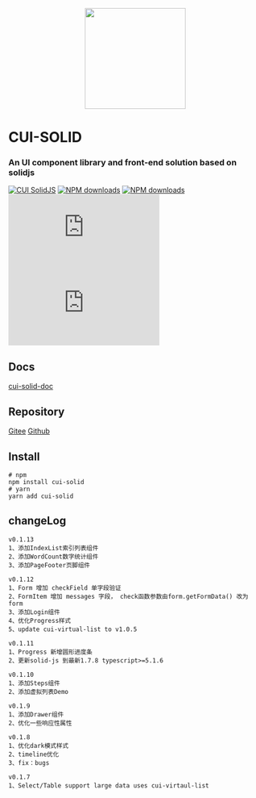 <p align="center">
    <a href="https://cqb325.gitee.io/cui-solid-doc">
        <img width="200" src="https://gitee.com/cqb325/cui-solid/raw/master/examples/assets/images/logo.svg">
    </a>
</p>

<h1>
CUI-SOLID
    <h3>An UI component library and front-end solution based on solidjs</h3>
</h1>

[![CUI SolidJS](https://img.shields.io/npm/v/cui-solid.svg?style=flat-square)](https://www.npmjs.org/package/cui-solid)
[![NPM downloads](https://img.shields.io/npm/dm/cui-solid.svg?style=flat-square)](https://npmjs.org/package/cui-solid)
[![NPM downloads](https://img.shields.io/npm/dt/cui-solid.svg?style=flat-square)](https://npmjs.org/package/cui-solid)
![JS gzip size](https://img.badgesize.io/https:/unpkg.com/cui-solid/dist/cui.min.esm.js?label=gzip%20size%3A%20JS&compression=gzip&style=flat-square)
![CSS gzip size](https://img.badgesize.io/https://unpkg.com/cui-solid/dist/styles/cui.css?compression=gzip&label=gzip%20size:%20CSS&style=flat-square)
## Docs
[cui-solid-doc](https://cqb325.gitee.io/cui-solid-doc "cui-solid-doc")

## Repository

[Gitee](https://gitee.com/cqb325/cui-solid "Gitee")
[Github](https://github.com/cqb325/cui-solid "Github")

## Install

    # npm
    npm install cui-solid
    # yarn
    yarn add cui-solid

## changeLog
    v0.1.13
    1、添加IndexList索引列表组件
    2、添加WordCount数字统计组件
    3、添加PageFooter页脚组件

    v0.1.12
    1、Form 增加 checkField 单字段验证
    2、FormItem 增加 messages 字段， check函数参数由form.getFormData() 改为 form
    3、添加Login组件
    4、优化Progress样式
    5、update cui-virtual-list to v1.0.5

    v0.1.11
    1、Progress 新增圆形进度条
    2、更新solid-js 到最新1.7.8 typescript>=5.1.6

    v0.1.10
    1、添加Steps组件
    2、添加虚拟列表Demo

    v0.1.9
    1、添加Drawer组件
    2、优化一些响应性属性
    
    v0.1.8
    1、优化dark模式样式
    2、timeline优化
    3、fix：bugs

    v0.1.7 
    1、Select/Table support large data uses cui-virtaul-list